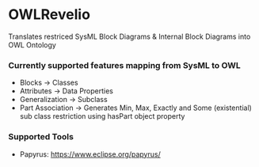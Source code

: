 # OWLRevelio
Translates restriced SysML Block Diagrams & Internal Block Diagrams into OWL Ontology

### Currently supported features mapping from SysML to OWL
- Blocks -> Classes
- Attributes -> Data Properties
- Generalization -> Subclass
- Part Association -> Generates Min, Max, Exactly and Some (existential) sub class restriction using hasPart object property

### Supported Tools
- Papyrus: https://www.eclipse.org/papyrus/

